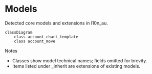 # Models

Detected core models and extensions in l10n_au.

```mermaid
classDiagram
    class account_chart_template
    class account_move
```

Notes
- Classes show model technical names; fields omitted for brevity.
- Items listed under _inherit are extensions of existing models.
